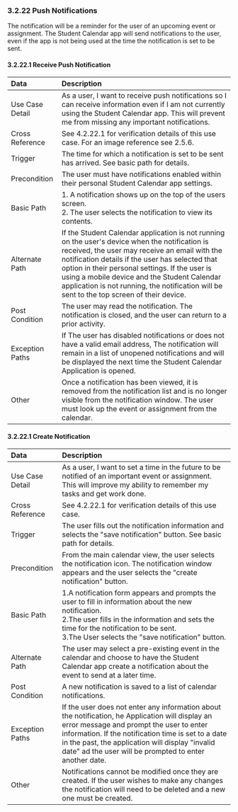 ### 3.2.22 Push Notifications

The notification will be a reminder for the user of an upcoming event or assignment. The Student Calendar app will send notifications to the user, even if the app is not being used at the time the notification is set to be sent.   

#### 3.2.22.1 Receive Push Notification

| Data          | Description |
|:--------------| :--------------|
|Use Case Detail| As a user, I want to receive push notifications so I can receive information even if I am not currently using the Student Calendar app. This will prevent me from missing any important notifications.|
|Cross Reference | See 4.2.22.1 for verification details of this use case. For an image reference see 2.5.6.| 
|Trigger        | The time for which a notification is set to be sent has arrived. See basic path for details.|
|Precondition   | The user must have notifications enabled within their personal Student Calendar app settings.|
|Basic Path     | 1. A notification shows up on the top of the users screen.<br>2. The user selects the notification to view its contents.| 
|Alternate Path | If the Student Calendar application is not running on the user's device when the notification is received, the user may receive an email with the notification details if the user has selected that option in their personal settings. If the user is using a mobile device and the Student Calendar application is not running, the notification will be sent to the top screen of their device.|
|Post Condition | The user may read the notification. The notification  is closed, and the user can return to a prior activity.|
|Exception Paths| If The user has disabled notifications or does not have a valid email address, The notification will remain in a list of unopened notifications and will be displayed the next time the Student Calendar Application is opened.|
|Other          | Once a notification has been viewed, it is removed from the notification list and is no longer visible from the notification window. The user must look up the event or assignment from the calendar. |

#### 3.2.22.1 Create Notification

| Data          | Description |
|:--------------| :--------------|
|Use Case Detail| As a user, I want to set a time in the future to be notified of an important event or assignment. This will improve my ability to remember my tasks and get work done.|
|Cross Reference | See 4.2.22.1 for verification details of this use case.| 
|Trigger        | The user fills out the notification information and selects the "save notification" button. See basic path for details.|
|Precondition   | From the main calendar view, the user selects the notification icon. The notification window appears and the user selects the "create notification" button.|
|Basic Path     | 1.A notification form appears and prompts the user to fill in information about the new notification.<br>2.The user fills in the information and sets the time for the notification to be sent.<br/>3.The User selects the "save notification" button.| 
|Alternate Path | The user may select a pre-existing event in the calendar and choose to have the Student Calendar app create a notification about the event to send at a later time.|
|Post Condition | A new notification is saved to a list of calendar notifications. |
|Exception Paths| If the user does not enter any information about the notification, he Application will display an error message and prompt the user to enter information. If the notification time is set to a date in the past, the application will display "invalid date" ad the user will be prompted to enter another date.|
|Other          | Notifications cannot be modified once they are created. If the user wishes to make any changes the notification will need to be deleted and a new one must be created.|

